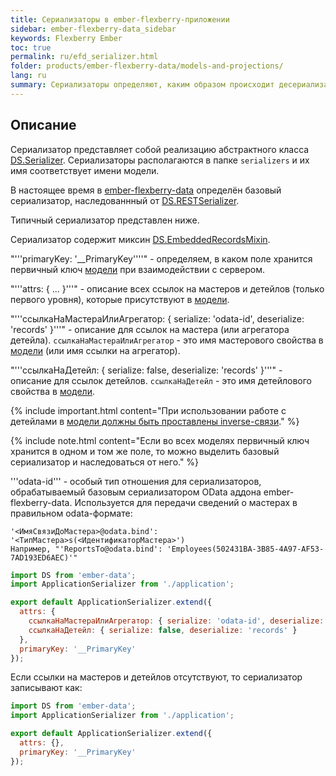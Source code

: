 ```yaml
---
title: Сериализаторы в ember-flexberry-приложении
sidebar: ember-flexberry-data_sidebar
keywords: Flexberry Ember
toc: true
permalink: ru/efd_serializer.html
folder: products/ember-flexberry-data/models-and-projections/
lang: ru
summary: Сериализаторы определяют, каким образом происходит десериализация и сериализация данных для сервера в ember-flexberry-приложении.
---
```


## Описание

Сериализатор представляет собой реализацию абстрактного класса [DS.Serializer](http://emberjs.com/api/data/classes/DS.Serializer.html).
Сериализаторы располагаются в папке `serializers` и их имя соответствует имени модели.

В настоящее время в [ember-flexberry-data](efd_landing_page.html) определён базовый сериализатор, наследованнный от [DS.RESTSerializer](http://emberjs.com/api/data/classes/DS.RESTSerializer.html).

Типичный сериализатор представлен ниже.

Сериализатор содержит миксин [DS.EmbeddedRecordsMixin](http://emberjs.com/api/data/classes/DS.EmbeddedRecordsMixin.html).

"'''primaryKey: '__PrimaryKey''''" - определяем, в каком поле хранится первичный ключ [модели](efd_model.html) при взаимодействии с сервером.

"'''attrs: { ... }'''" - описание всех ссылок на мастеров и детейлов (только первого уровня), которые присутствуют в [модели](efd_model.html).

"'''ссылкаНаМастераИлиАгрегатор: { serialize: 'odata-id', deserialize: 'records' }'''" - описание для ссылок на мастера (или агрегатора детейла). `ссылкаНаМастераИлиАгрегатор` - это имя мастерового свойства в [модели](efd_model.html) (или имя ссылки на агрегатор).

"'''ссылкаНаДетейл: { serialize: false, deserialize: 'records' }'''" - описание для ссылок детейлов. `ссылкаНаДетейл` - это имя детейлового свойства в [модели](efd_model.html).

{% include important.html content="При использовании работе с детейлами в [модели должны быть проставлены inverse-связи](efd_model.html)." %}

{% include note.html content="Если во всех моделях первичный ключ хранится в одном и том же поле, то можно выделить базовый сериализатор и наследоваться от него." %}

'''odata-id''' - особый тип отношения для сериализаторов, обрабатываемый базовым сериализатором OData аддона ember-flexberry-data. Используется для передачи сведений о мастерах в правильном odata-формате: 

```
'<ИмяСвязиДоМастера>@odata.bind': '<ТипМастера>s(<ИдентификаторМастера>')
Например, "'ReportsTo@odata.bind': 'Employees(502431BA-3B85-4A97-AF53-7AD193ED6AEC)'"
```

```javascript
import DS from 'ember-data';
import ApplicationSerializer from './application';

export default ApplicationSerializer.extend({
  attrs: {
    ссылкаНаМастераИлиАгрегатор: { serialize: 'odata-id', deserialize: 'records' },
    ссылкаНаДетейл: { serialize: false, deserialize: 'records' }
  },
  primaryKey: '__PrimaryKey'
});
```

Если ссылки на мастеров и детейлов отсутствуют, то сериализатор записывают как:

```javascript
import DS from 'ember-data';
import ApplicationSerializer from './application';

export default ApplicationSerializer.extend({
  attrs: {},
  primaryKey: '__PrimaryKey'
});
```
